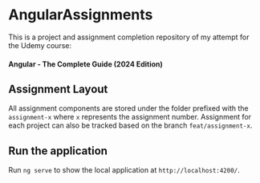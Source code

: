 # AngularAssignments

This is a project and assignment completion repository of my attempt for the Udemy course:
#### Angular - The Complete Guide (2024 Edition) 

## Assignment Layout

All assignment components are stored under the folder prefixed with the `assignment-x` where `x` represents the assignment number.
Assignment for each project can also be tracked based on the branch `feat/assignment-x`.

## Run the application

Run `ng serve` to show the local application at `http://localhost:4200/`.

